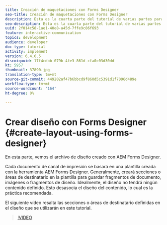 ```yaml
---
title: Creación de maquetaciones con Forms Designer
seo-title: Creación de maquetaciones con Forms Designer
description: Esta es la cuarta parte del tutorial de varias partes para crear su primer documento de comunicación interactivo para el canal de impresión.En esta parte, vemos el archivo de diseño creado con AEM Forms Designer.
seo-description: Esta es la cuarta parte del tutorial de varias partes para crear su primer documento de comunicación interactivo para el canal de impresión.En esta parte, vemos el archivo de diseño creado con AEM Forms Designer.
uuid: 2f014c58-1ae1-40e8-a45d-7ffe9c86f693
feature: interactive-communication
topics: development
audience: developer
doc-type: tutorial
activity: implement
version: 6.4,6.5
discoiquuid: 17f4cdbb-079b-4fe3-861d-cfa0c03d30dd
kt: 5957
thumbnail: 37890.jpg
translation-type: tm+mt
source-git-commit: 449202af47b6bbcd9f860d5c5391d1f7096d489e
workflow-type: tm+mt
source-wordcount: '164'
ht-degree: 0%

---
```



# Crear diseño con Forms Designer {#create-layout-using-forms-designer}

En esta parte, vemos el archivo de diseño creado con AEM Forms Designer.

Cada documento de canal de impresión se basará en una plantilla creada con la herramienta AEM Forms Designer. Generalmente, creará secciones o áreas de destinatario en la plantilla para guardar fragmentos de documento, imágenes o fragmentos de diseño. Idealmente, el diseño no tendrá ningún contenido definido. Esto desasocia el diseño del contenido, lo cual es la práctica recomendada.

El siguiente vídeo resalta las secciones o áreas de destinatario definidas en el diseño que se utilizarán en este tutorial.

>[!VIDEO](https://video.tv.adobe.com/v/37890/?quality=9)



